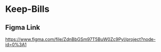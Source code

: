# Keep-Bills

## Figma Link

https://www.figma.com/file/ZdnBbGSm97T5BuW0Zc9Pyl/project?node-id=0%3A1
